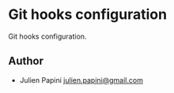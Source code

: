 # Git hooks configuration

Git hooks configuration.

## Author

-   Julien Papini <julien.papini@gmail.com>
